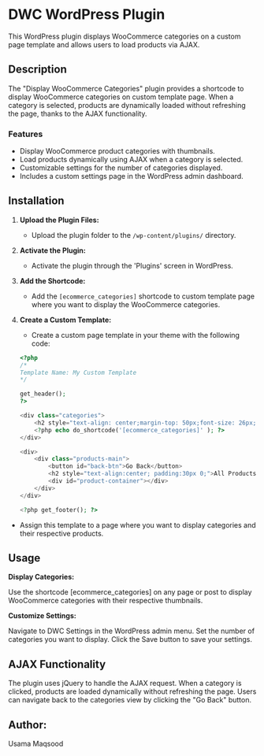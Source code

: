 # DWC WordPress Plugin

This WordPress plugin displays WooCommerce categories on a custom page template and allows users to load products via AJAX. 

## Description

The "Display WooCommerce Categories" plugin provides a shortcode to display WooCommerce categories on custom template page. When a category is selected, products are dynamically loaded without refreshing the page, thanks to the AJAX functionality. 

### Features

- Display WooCommerce product categories with thumbnails.
- Load products dynamically using AJAX when a category is selected.
- Customizable settings for the number of categories displayed.
- Includes a custom settings page in the WordPress admin dashboard.

## Installation

1. **Upload the Plugin Files:**
   - Upload the plugin folder to the `/wp-content/plugins/` directory.

2. **Activate the Plugin:**
   - Activate the plugin through the 'Plugins' screen in WordPress.

3. **Add the Shortcode:**
   - Add the `[ecommerce_categories]` shortcode to custom template page where you want to display the WooCommerce categories.

4. **Create a Custom Template:**
   - Create a custom page template in your theme with the following code:
   
   ```php
   <?php
   /*
   Template Name: My Custom Template
   */

   get_header();
   ?>

   <div class="categories">
       <h2 style="text-align: center;margin-top: 50px;font-size: 26px;">WooCommerce Categories</h2>
       <?php echo do_shortcode('[ecommerce_categories]' ); ?>
   </div>

   <div>
       <div class="products-main">
           <button id="back-btn">Go Back</button>
           <h2 style="text-align:center; padding:30px 0;">All Products</h2>
           <div id="product-container"></div> 
       </div>
   </div>

   <?php get_footer(); ?>

- Assign this template to a page where you want to display categories and their respective products.
## Usage
**Display Categories:**

Use the shortcode [ecommerce_categories] on any page or post to display WooCommerce categories with their respective thumbnails.

**Customize Settings:**

Navigate to DWC Settings in the WordPress admin menu.
Set the number of categories you want to display.
Click the Save button to save your settings.
## AJAX Functionality
The plugin uses jQuery to handle the AJAX request.
When a category is clicked, products are loaded dynamically without refreshing the page.
Users can navigate back to the categories view by clicking the "Go Back" button.

## Author:
Usama Maqsood


